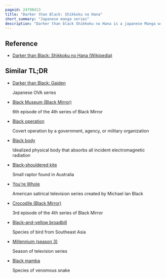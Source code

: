 ```yaml
---
pageid: 24798413
title: "Darker than Black: Shikkoku no Hana"
short_summary: "Japanese manga series"
description: "Darker than black Shikkoku no Hana is a japanese Manga written and illustrated by Yuji Iwahara. The Series is a Spin-Off to the 2007 Anime Series Darker than Black and focuses on the Assassin, Hei, who hunts a Man named Harvest. In the Story, Harvest is creating several super-powered Humans known as Contractors by using a Plant filled with supernatural Elements known as the 'Black Dendelion."
---
```


## Reference

- [Darker than Black: Shikkoku no Hana (Wikipedia)](https://en.wikipedia.org/?curid=24798413)

## Similar TL;DR

- [Darker than Black: Gaiden](/tldr/en/darker-than-black-gaiden)

  Japanese OVA series

- [Black Museum (Black Mirror)](/tldr/en/black-museum-black-mirror)

  6th episode of the 4th series of Black Mirror

- [Black operation](/tldr/en/black-operation)

  Covert operation by a government, agency, or military organization

- [Black body](/tldr/en/black-body)

  Idealized physical body that absorbs all incident electromagnetic radiation

- [Black-shouldered kite](/tldr/en/black-shouldered-kite)

  Small raptor found in Australia

- [You're Whole](/tldr/en/youre-whole)

  American satirical television series created by Michael Ian Black

- [Crocodile (Black Mirror)](/tldr/en/crocodile-black-mirror)

  3rd episode of the 4th series of Black Mirror

- [Black-and-yellow broadbill](/tldr/en/black-and-yellow-broadbill)

  Species of bird from Southeast Asia

- [Millennium (season 3)](/tldr/en/millennium-season-3)

  Season of television series

- [Black mamba](/tldr/en/black-mamba)

  Species of venomous snake
